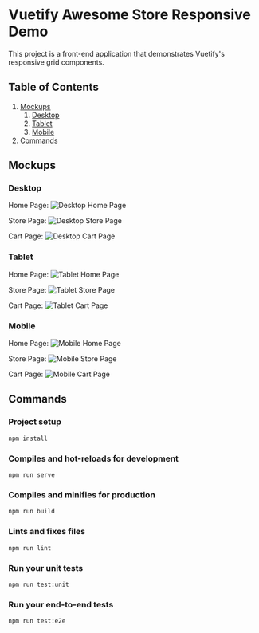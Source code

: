 # Vuetify Awesome Store Responsive Demo

This project is a front-end application that demonstrates Vuetify's responsive grid components.

## Table of Contents

1. [Mockups](#mockups)
    1. [Desktop](#desktop)
    1. [Tablet](#tablet)
    1. [Mobile](#mobile)
1. [Commands](#commands)

## Mockups

### Desktop

Home Page:
<img src="mockups/desktop_home.png" alt="Desktop Home Page">

Store Page:
<img src="mockups/desktop_store.png" alt="Desktop Store Page">

Cart Page:
<img src="mockups/desktop_cart.png" alt="Desktop Cart Page">

### Tablet

Home Page:
<img src="mockups/tablet_home.png" alt="Tablet Home Page">

Store Page:
<img src="mockups/tablet_store.png" alt="Tablet Store Page">

Cart Page:
<img src="mockups/tablet_cart.png" alt="Tablet Cart Page">

### Mobile

Home Page:
<img src="mockups/phone_home_and_menu.png" alt="Mobile Home Page">

Store Page:
<img src="mockups/phone_store.png" alt="Mobile Store Page">

Cart Page:
<img src="mockups/phone_cart.png" alt="Mobile Cart Page">

## Commands

### Project setup
```
npm install
```

### Compiles and hot-reloads for development
```
npm run serve
```

### Compiles and minifies for production
```
npm run build
```

### Lints and fixes files
```
npm run lint
```

### Run your unit tests
```
npm run test:unit
```

### Run your end-to-end tests
```
npm run test:e2e
```
